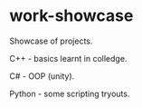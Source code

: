 # work-showcase
Showcase of projects.

C++ - basics learnt in colledge.

C# - OOP (unity).

Python - some scripting tryouts.
